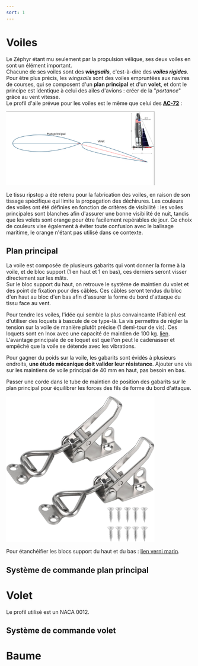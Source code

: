 ```yaml
---
sort: 1
---
```


# Voiles
Le Zéphyr étant mu seulement par la propulsion vélique, ses deux voiles en sont un élément important.  
Chacune de ses voiles sont des ***wingsails***, c'est-à-dire des ***voiles rigides***.  
Pour être plus précis, les *wingsails* sont des voiles empruntées aux navires de courses, qui se composent d'un **plan principal** et d'un **volet**, et dont le principe est identique à celui des ailes d'avions : créer de la "*portance*" grâce au vent vitesse.  
Le profil d'aile prévue pour les voiles est le même que celui des [**AC-72**](https://en.wikipedia.org/wiki/AC72) :  

<img src="images/profile_voile_zephyr.png" width=400 title="Profil d'aile des voiles du Zéphyr" alt="Profil ailes Zéphyr">

Le tissu ripstop a été retenu pour la fabrication des voiles, en raison de son tissage spécifique qui limite la propagation des déchirures. Les couleurs des voiles ont été définies en fonction de critères de visibilité : les voiles principales sont blanches afin d'assurer une bonne visibilité de nuit, tandis que les volets sont orange pour être facilement repérables de jour. Ce choix de couleurs vise également à éviter toute confusion avec le balisage maritime, le orange n'étant pas utilisé dans ce contexte.

## Plan principal

La voile est composée de plusieurs gabarits qui vont donner la forme à la voile, et de bloc support (1 en haut et 1 en bas), ces derniers seront visser directement sur les mâts.  
Sur le bloc support du haut, on retrouve le système de maintien du volet et des point de fixation pour des câbles. Ces câbles seront tendus du bloc d'en haut au bloc d'en bas afin d'assurer la forme du bord d'attaque du tissu face au vent.

Pour tendre les voiles, l'idée qui semble la plus convaincante (Fabien) est d'utiliser des loquets à bascule de ce type-là. La vis permettra de régler la tension sur la voile de manière plutôt précise (1 demi-tour de vis). Ces loquets sont en Inox avec une capacité de maintien de 100 kg. [lien](https://www.amazon.fr/EXLECO-Capacit%C3%A9-R%C3%A9tention-Sauterelles-R%C3%A9glable/dp/B09P863CTS?th=1). L'avantage principale de ce loquet est que l'on peut le cadenasser et empêché que la voile se détende avec les vibrations.

Pour gagner du poids sur la voile, les gabarits sont évidés à plusieurs endroits, **une étude mécanique doit valider leur résistance**.
Ajouter une vis sur les maintiens de voile principal de 40 mm en haut, pas besoin en bas.

Passer une corde dans le tube de maintien de position des gabarits sur le plan principal pour équilibrer les forces des fils de forme du bord d'attaque.

<img src="images/loquetABascule.jpg" width=400 title="Loquet à bascule" alt="Loquet à bascule">


Pour étanchéifier les blocs support du haut et du bas : [lien verni marin](https://www.amazon.fr/Vernis-marin-Protection-Excellente-r%C3%A9sistance/dp/B08XQR2Q78?th=1).

## Système de commande plan principal

# Volet
Le profil utilisé est un NACA 0012.

## Système de commande volet

# Baume